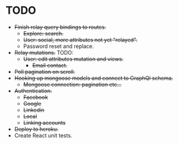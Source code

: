 # TODO
* ~~Finish relay query bindings to routes.~~
  * ~~Explore: search.~~
  * ~~User: social, more attributes not yet "relayed".~~
  * Password reset and replace.
* ~~Relay mutations.~~ TODO:
  * ~~User: edit attributes mutation and views.~~
    * ~~Email contact.~~
* ~~Poll pagination on scroll.~~
* ~~Hooking up mongoose models and connect to GraphQl schema.~~
  * ~~Mongoose connection: pagination etc...~~
* ~~Authentication.~~
  * ~~Facebook~~
  * ~~Google~~
  * ~~Linkedin~~
  * ~~Local~~
  * ~~Linking accounts~~
* ~~Deploy to heroku.~~
* Create React unit tests.



